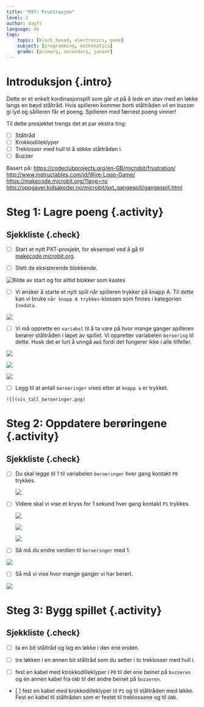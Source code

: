 ```yaml
---
title: "PXT: Frustrasjon"
level: 2
author: dagfs
language: nb
tags:
    topic: [block_based, electronics, game]
    subject: [programming, mathematics]
    grade: [primary, secondary, junior]
---
```


# Introduksjon {.intro}

Dette er et enkelt kordinasjonspill som går ut på å lede en stav med en løkke langs en bøyd ståltråd. Hvis spilleren kommer borti ståltråden vil en buzzer gi lyd og såilleren får et poeng. Spilleren med færrest poeng vinner!

Til dette prosjektet trengs det et par ekstra ting:

- [ ] Ståltråd
- [ ] Krokkodilleklyper
- [ ] Treklosser med hull til å stikke ståltråden i.
- [ ] Buzzer

Basert på: https://codeclubprojects.org/en-GB/microbit/frustration/
http://www.instructables.com/id/Wire-Loop-Game/
https://makecode.microbit.org/?lang=no
http://oppgaver.kidsakoder.no/microbit/pxt_gangespill/gangespill.html

# Steg 1: Lagre poeng {.activity}

## Sjekkliste {.check}

- [ ] Start et nytt PXT-prosjekt, for eksempel ved å gå til
  [makecode.microbit.org](https://makecode.microbit.org/?lang=no).

- [ ] Slett de eksisterende blokkende.

 ![Bilde av start og for alltid blokker som kastes](slett_standard_blokker.png)

- [ ] Vi ønsker å starte et nytt spill når spilleren trykker på knapp A. Til dette kan vi bruke `når knapp A trykkes`-klossen som finnes i kategorien `Inndata`.

 ![](naar_a_trykkes.png)


  - [ ] Vi må opprette en `variabel` til å ta vare på hvor mange ganger spilleren berører ståltråden i løpet av spillet. Vi oppretter variabelen `beroering` til dette. Husk det er lurt å unngå `æøå` fordi det fungerer ikke i alle tilfeller.

   ![](lag_variabel_beroeringer.png)

   ![](lag_variabel_beroeringer2.png)

   ![](variabel_beroeringer.png)



   - [ ] Legg til at antall `beroeringer` vises etter at `knapp a` er trykket.

    ![](vis_tall_beroeringer.png)  

# Steg 2: Oppdatere berøringene {.activity}

## Sjekkliste {.check}

- [ ] Du skal legge til 1 til variabelen `beroeringer` hver gang kontakt `P0` trykkes.

	![](kontakt_p0_trykkes.png)

- [ ] Videre skal vi vise et kryss for 1 sekund hver gang kontakt `P1` trykkes.

  ![](pin1_bilde.png)

  ![](pin1_musikk.png)

  ![](pin1_pause.png)

- [ ] Så må du endre verdien til `beroeringer` med 1.

![](endre_beroeringer.png)

- [ ] Så må vi vise hvor mange ganger  vi har berørt.

![](vis_beroeringer.png)


# Steg 3: Bygg spillet {.activity}


## Sjekkliste {.check}

- [ ] ta en bit ståltråd og lag en løkke i den ene enden.

- [ ] tre løkken i en annen bit ståltråd som du setter i to treklosser med hull i.

- [ ] fest en kabel med ktrokkodilleklyper i `P0` til det ene beinet på `buzzeren` og en annen kabel fra `GND` til det andre beinet på `buzzeren`.

- [ ] fest en kabel med krokkodilleklyper til `P1` og til ståltråden med løkke. Fest en kabel til ståltråden som er festet til treklossene og til `GND`.
